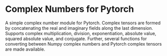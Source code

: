 # Complex Numbers for Pytorch

A simple complex number module for Pytorch. Complex tensors are formed by concatenating the real and imaginary fields along the last dimension. Supports complex multiplication, division, exponentiation, absolute value, squared absolute value, and conjugate. Further, several functions for converting between Numpy complex numbers and Pytorch complex tensors are made available.
